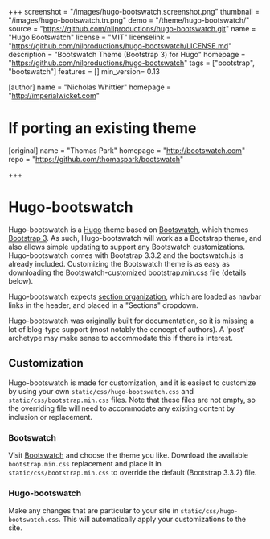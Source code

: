 +++
screenshot = "/images/hugo-bootswatch.screenshot.png"
thumbnail = "/images/hugo-bootswatch.tn.png"
demo = "/theme/hugo-bootswatch/"
source = "https://github.com/nilproductions/hugo-bootswatch.git"
name = "Hugo Bootswatch"
license = "MIT"
licenselink = "https://github.com/nilproductions/hugo-bootswatch/LICENSE.md"
description = "Bootswatch Theme (Bootstrap 3) for Hugo"
homepage = "https://github.com/nilproductions/hugo-bootswatch"
tags = ["bootstrap", "bootswatch"]
features = []
min_version= 0.13

[author]
  name = "Nicholas Whittier"
  homepage = "http://imperialwicket.com"

# If porting an existing theme
[original]
  name = "Thomas Park"
  homepage = "http://bootswatch.com"
  repo = "https://github.com/thomaspark/bootswatch"

+++

# Hugo-bootswatch

Hugo-bootswatch is a [Hugo](http://gohugo.io) theme based on [Bootswatch](http://bootswatch.com/), which themes [Bootstrap 3](http://getbootstrap.com/). As such, Hugo-bootswatch will work as a Bootstrap theme, and also allows simple updating to support any Bootswatch customizations. Hugo-bootswatch comes with Bootstrap 3.3.2 and the bootswatch.js is already included. Customizing the Bootswatch theme is as easy as downloading the Bootswatch-customized bootstrap.min.css file (details below).

Hugo-bootswatch expects [section organization](http://gohugo.io/content/sections/), which are loaded as navbar links in the header, and placed in a "Sections" dropdown.

Hugo-bootswatch was originally built for documentation, so it is missing a lot of blog-type support (most notably the concept of authors). A 'post' archetype may make sense to accommodate this if there is interest.

## Customization

Hugo-bootswatch is made for customization, and it is easiest to customize by using your own `static/css/hugo-bootswatch.css` and `static/css/bootstrap.min.css` files. Note that these files are not empty, so the overriding file will need to accommodate any existing content by inclusion or replacement.

### Bootswatch

Visit [Bootswatch](http://bootswatch.com/) and choose the theme you like. Download the available `bootstrap.min.css` replacement and place it in `static/css/bootstrap.min.css` to override the default (Bootstrap 3.3.2) file.

### Hugo-bootswatch

Make any changes that are particular to your site in `static/css/hugo-bootswatch.css`. This will automatically apply your customizations to the site.
